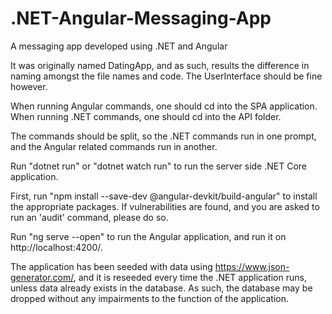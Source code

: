 # .NET-Angular-Messaging-App
A messaging app developed using .NET and Angular


It was originally named DatingApp, and as such, results the difference in naming amongst the file names and code. The UserInterface should be fine however.

When running Angular commands, one should cd into the SPA application. When running .NET commands, one should cd into the API folder.

The commands should be split, so the .NET commands run in one prompt, and the Angular related commands run in another.

Run "dotnet run" or "dotnet watch run" to run the server side .NET Core application.

First, run "npm install --save-dev @angular-devkit/build-angular" to install the appropriate packages. If vulnerabilities are found, and you are asked to run an 'audit' command, please do so.

Run "ng serve --open" to run the Angular application, and run it on http://localhost:4200/.

The application has been seeded with data using https://www.json-generator.com/, and it is reseeded every time the .NET application runs, unless data already exists in the database. As such, the database may be dropped without any impairments to the function of the application.
